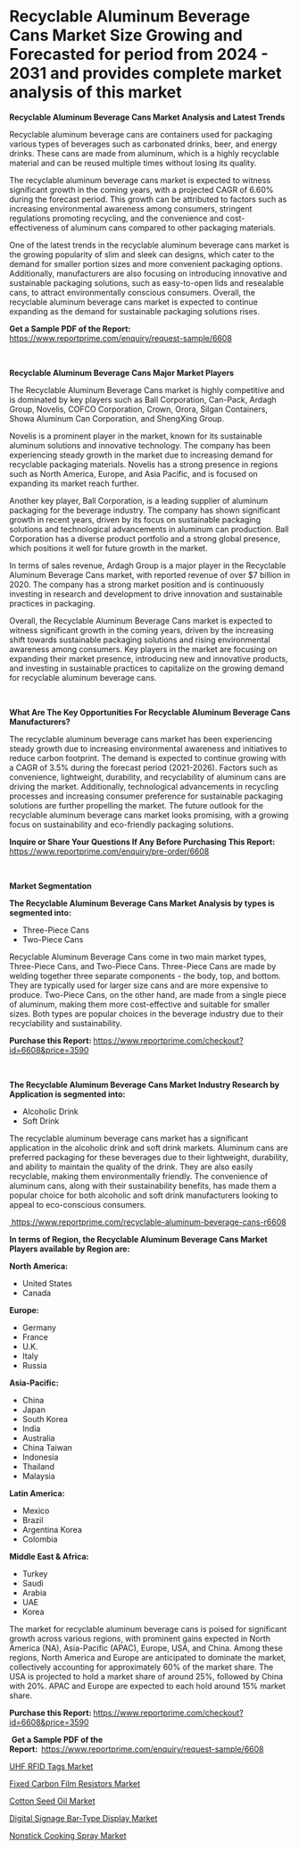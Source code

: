 <p><h1>Recyclable Aluminum Beverage Cans Market Size Growing and Forecasted for period from 2024 - 2031 and provides complete market analysis of this market</h1></p><p><strong>Recyclable Aluminum Beverage Cans Market Analysis and Latest Trends</strong></p>
<p><p>Recyclable aluminum beverage cans are containers used for packaging various types of beverages such as carbonated drinks, beer, and energy drinks. These cans are made from aluminum, which is a highly recyclable material and can be reused multiple times without losing its quality. </p><p>The recyclable aluminum beverage cans market is expected to witness significant growth in the coming years, with a projected CAGR of 6.60% during the forecast period. This growth can be attributed to factors such as increasing environmental awareness among consumers, stringent regulations promoting recycling, and the convenience and cost-effectiveness of aluminum cans compared to other packaging materials. </p><p>One of the latest trends in the recyclable aluminum beverage cans market is the growing popularity of slim and sleek can designs, which cater to the demand for smaller portion sizes and more convenient packaging options. Additionally, manufacturers are also focusing on introducing innovative and sustainable packaging solutions, such as easy-to-open lids and resealable cans, to attract environmentally conscious consumers. Overall, the recyclable aluminum beverage cans market is expected to continue expanding as the demand for sustainable packaging solutions rises.</p></p>
<p><strong>Get a Sample PDF of the Report:&nbsp;</strong> <a href="https://www.reportprime.com/enquiry/request-sample/6608">https://www.reportprime.com/enquiry/request-sample/6608</a></p>
<p>&nbsp;</p>
<p><strong>Recyclable Aluminum Beverage Cans Major Market Players</strong></p>
<p><p>The Recyclable Aluminum Beverage Cans market is highly competitive and is dominated by key players such as Ball Corporation, Can-Pack, Ardagh Group, Novelis, COFCO Corporation, Crown, Orora, Silgan Containers, Showa Aluminum Can Corporation, and ShengXing Group. </p><p>Novelis is a prominent player in the market, known for its sustainable aluminum solutions and innovative technology. The company has been experiencing steady growth in the market due to increasing demand for recyclable packaging materials. Novelis has a strong presence in regions such as North America, Europe, and Asia Pacific, and is focused on expanding its market reach further.</p><p>Another key player, Ball Corporation, is a leading supplier of aluminum packaging for the beverage industry. The company has shown significant growth in recent years, driven by its focus on sustainable packaging solutions and technological advancements in aluminum can production. Ball Corporation has a diverse product portfolio and a strong global presence, which positions it well for future growth in the market.</p><p>In terms of sales revenue, Ardagh Group is a major player in the Recyclable Aluminum Beverage Cans market, with reported revenue of over $7 billion in 2020. The company has a strong market position and is continuously investing in research and development to drive innovation and sustainable practices in packaging.</p><p>Overall, the Recyclable Aluminum Beverage Cans market is expected to witness significant growth in the coming years, driven by the increasing shift towards sustainable packaging solutions and rising environmental awareness among consumers. Key players in the market are focusing on expanding their market presence, introducing new and innovative products, and investing in sustainable practices to capitalize on the growing demand for recyclable aluminum beverage cans.</p></p>
<p>&nbsp;</p>
<p><strong>What Are The Key Opportunities For Recyclable Aluminum Beverage Cans Manufacturers?</strong></p>
<p><p>The recyclable aluminum beverage cans market has been experiencing steady growth due to increasing environmental awareness and initiatives to reduce carbon footprint. The demand is expected to continue growing with a CAGR of 3.5% during the forecast period (2021-2026). Factors such as convenience, lightweight, durability, and recyclability of aluminum cans are driving the market. Additionally, technological advancements in recycling processes and increasing consumer preference for sustainable packaging solutions are further propelling the market. The future outlook for the recyclable aluminum beverage cans market looks promising, with a growing focus on sustainability and eco-friendly packaging solutions.</p></p>
<p><strong>Inquire or Share Your Questions If Any Before Purchasing This Report:</strong> <a href="https://www.reportprime.com/enquiry/pre-order/6608">https://www.reportprime.com/enquiry/pre-order/6608</a></p>
<p>&nbsp;</p>
<p><strong>Market Segmentation</strong></p>
<p><strong>The Recyclable Aluminum Beverage Cans Market Analysis by types is segmented into:</strong></p>
<p><ul><li>Three-Piece Cans</li><li>Two-Piece Cans</li></ul></p>
<p><p>Recyclable Aluminum Beverage Cans come in two main market types, Three-Piece Cans, and Two-Piece Cans. Three-Piece Cans are made by welding together three separate components - the body, top, and bottom. They are typically used for larger size cans and are more expensive to produce. Two-Piece Cans, on the other hand, are made from a single piece of aluminum, making them more cost-effective and suitable for smaller sizes. Both types are popular choices in the beverage industry due to their recyclability and sustainability.</p></p>
<p><strong>Purchase this Report:&nbsp;</strong><a href="https://www.reportprime.com/checkout?id=6608&price=3590">https://www.reportprime.com/checkout?id=6608&price=3590</a></p>
<p>&nbsp;</p>
<p><strong>The Recyclable Aluminum Beverage Cans Market Industry Research by Application is segmented into:</strong></p>
<p><ul><li>Alcoholic Drink</li><li>Soft Drink</li></ul></p>
<p><p>The recyclable aluminum beverage cans market has a significant application in the alcoholic drink and soft drink markets. Aluminum cans are preferred packaging for these beverages due to their lightweight, durability, and ability to maintain the quality of the drink. They are also easily recyclable, making them environmentally friendly. The convenience of aluminum cans, along with their sustainability benefits, has made them a popular choice for both alcoholic and soft drink manufacturers looking to appeal to eco-conscious consumers.</p></p>
<p><a href="https://www.reportprime.com/recyclable-aluminum-beverage-cans-r6608">&nbsp;https://www.reportprime.com/recyclable-aluminum-beverage-cans-r6608</a></p>
<p><strong>In terms of Region, the Recyclable Aluminum Beverage Cans Market Players available by Region are:</strong></p>
<p>
    <p> <strong> North America: </strong>
        <ul>
            <li>United States</li>
            <li>Canada</li>
        </ul>
        </p> 
    <p> <strong> Europe: </strong>
        <ul>
            <li>Germany</li>
            <li>France</li>
            <li>U.K.</li>
            <li>Italy</li>
            <li>Russia</li>
        </ul>
        </p> 
    <p> <strong> Asia-Pacific: </strong>
        <ul>
            <li>China</li>
            <li>Japan</li>
            <li>South Korea</li>
            <li>India</li>
            <li>Australia</li>
            <li>China Taiwan</li>
            <li>Indonesia</li>
            <li>Thailand</li>
            <li>Malaysia</li>
        </ul>
        </p> 
    <p> <strong> Latin America: </strong>
        <ul>
            <li>Mexico</li>
            <li>Brazil</li>
            <li>Argentina Korea</li>
            <li>Colombia</li>
        </ul>
        </p> 
    <p> <strong> Middle East & Africa: </strong>
        <ul>
            <li>Turkey</li>
            <li>Saudi</li>
            <li>Arabia</li>
            <li>UAE</li>
            <li>Korea</li>
        </ul>
    </p>
    </p>
<p><p>The market for recyclable aluminum beverage cans is poised for significant growth across various regions, with prominent gains expected in North America (NA), Asia-Pacific (APAC), Europe, USA, and China. Among these regions, North America and Europe are anticipated to dominate the market, collectively accounting for approximately 60% of the market share. The USA is projected to hold a market share of around 25%, followed by China with 20%. APAC and Europe are expected to each hold around 15% market share.</p></p>
<p><strong>Purchase this Report: </strong><a href="https://www.reportprime.com/checkout?id=6608&price=3590">https://www.reportprime.com/checkout?id=6608&price=3590</a></p>
<p>&nbsp;<strong>Get a Sample PDF of the Report:&nbsp;&nbsp;</strong><a href="https://www.reportprime.com/enquiry/request-sample/6608">https://www.reportprime.com/enquiry/request-sample/6608</a></p>
<p><strong></strong></p>
<p><p><a href="https://www.linkedin.com/pulse/global-uhf-rfid-tags-market-analysis-trends-forecasts-growth-kpuwf?trackingId=8nFq8bXKTFyz5dU6De%2BOzA%3D%3D">UHF RFID Tags Market</a></p><p><a href="https://www.linkedin.com/pulse/global-fixed-carbon-film-resistors-market-exploring-share-xdf1f?trackingId=oAFTqXd%2BQve0rbbNMT4GAg%3D%3D">Fixed Carbon Film Resistors Market</a></p><p><a href="https://github.com/ranaacryptoaddmin/Market-Research-Report-List-1/blob/main/cotton-seed-oil-market.md">Cotton Seed Oil Market</a></p><p><a href="https://issuu.com/reportprime-2/docs/digital-signage-bar-type-display-ma_978aa4cd138830">Digital Signage Bar-Type Display Market</a></p><p><a href="https://github.com/jadenRaynor/Market-Research-Report-List-1/blob/main/nonstick-cooking-spray-market.md">Nonstick Cooking Spray Market</a></p></p>